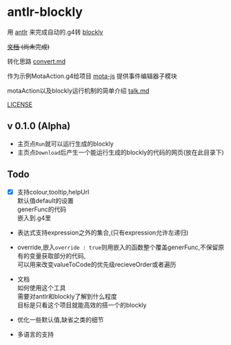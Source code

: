 # antlr-blockly

用 [antlr](https://github.com/antlr/antlr4) 来完成自动的.g4转 [blockly](https://github.com/google/blockly)

~~[文档](https://zhaouv.github.io/antlr-blockly/docs/) (尚未完成)~~

转化思路 [convert.md](./convert.md)

作为示例MotaAction.g4给项目 [mota-js](https://github.com/ckcz123/mota-js) 提供事件编辑器子模块

motaAction以及blockly运行机制的简单介绍 [talk.md](./talk.md)

[LICENSE](./NOTICE.md)

## v 0.1.0 (Alpha)
+ 主页点`Run`就可以运行生成的blockly
+ 主页点`Download`后产生一个能运行生成的blockly的代码的网页(放在此目录下)

## Todo

+ [x] 支持colour,tooltip,helpUrl  
  默认值default的设置  
  generFunc的代码  
  嵌入到.g4里

+ 表达式支持expression之外的集合,(只有expression允许左递归)

+ override,嵌入`override : true`则用嵌入的函数整个覆盖generFunc,不保留原有的变量获取部分的代码,  
  可以用来改变valueToCode的优先级recieveOrder或者遍历   

+ 文档  
  如何使用这个工具  
  需要对antlr和blockly了解到什么程度  
  目标是只看这个项目就能高效的搭一个的blockly  

+ 优化一些默认值,缺省之类的细节

+ 多语言的支持



